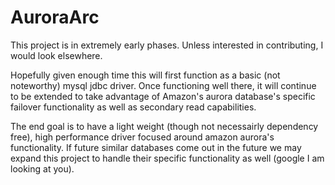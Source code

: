 # AuroraArc
This project is in extremely early phases.  Unless interested in contributing, I would look elsewhere.

Hopefully given enough time this will first function as a basic (not noteworthy) mysql jdbc driver.  Once functioning well there, it will continue to be extended to take advantage of Amazon's aurora database's specific failover functionality as well as secondary read capabilities.

The end goal is to have a light weight (though not necessairly dependency free), high performance driver focused around amazon aurora's functionality.  If future similar databases come out in the future we may expand this project to handle their specific functionality as well (google I am looking at you).
